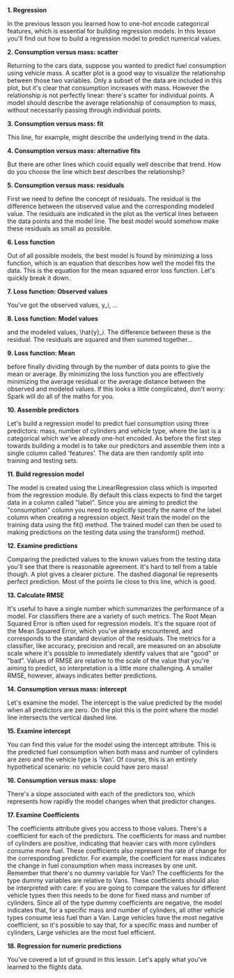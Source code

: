 **1. Regression**

In the previous lesson you learned how to one-hot encode categorical features, which is essential for building regression models. In this lesson you'll find out how to build a regression model to predict numerical values.

**2. Consumption versus mass: scatter**

Returning to the cars data, suppose you wanted to predict fuel consumption using vehicle mass. A scatter plot is a good way to visualize the relationship between those two variables. Only a subset of the data are included in this plot, but it's clear that consumption increases with mass. However the relationship is not perfectly linear: there's scatter for individual points. A model should describe the average relationship of consumption to mass, without necessarily passing through individual points.

**3. Consumption versus mass: fit**

This line, for example, might describe the underlying trend in the data.

**4. Consumption versus mass: alternative fits**

But there are other lines which could equally well describe that trend. How do you choose the line which best describes the relationship?

**5. Consumption versus mass: residuals**

First we need to define the concept of residuals. The residual is the difference between the observed value and the corresponding modeled value. The residuals are indicated in the plot as the vertical lines between the data points and the model line. The best model would somehow make these residuals as small as possible.

**6. Loss function**

Out of all possible models, the best model is found by minimizing a loss function, which is an equation that describes how well the model fits the data. This is the equation for the mean squared error loss function. Let's quickly break it down.

**7. Loss function: Observed values**

You've got the observed values, y_i, …

**8. Loss function: Model values**

and the modeled values, \hat{y}_i. The difference between these is the residual. The residuals are squared and then summed together…

**9. Loss function: Mean**

before finally dividing through by the number of data points to give the mean or average. By minimizing the loss function you are effectively minimizing the average residual or the average distance between the observed and modeled values. If this looks a little complicated, don't worry: Spark will do all of the maths for you.

**10. Assemble predictors**

Let's build a regression model to predict fuel consumption using three predictors: mass, number of cylinders and vehicle type, where the last is a categorical which we've already one-hot encoded. As before the first step towards building a model is to take our predictors and assemble them into a single column called 'features'. The data are then randomly split into training and testing sets.

**11. Build regression model**

The model is created using the LinearRegression class which is imported from the regression module. By default this class expects to find the target data in a column called "label". Since you are aiming to predict the "consumption" column you need to explicitly specify the name of the label column when creating a regression object. Next train the model on the training data using the fit() method. The trained model can then be used to making predictions on the testing data using the transform() method.

**12. Examine predictions**

Comparing the predicted values to the known values from the testing data you'll see that there is reasonable agreement. It's hard to tell from a table though. A plot gives a clearer picture. The dashed diagonal lie represents perfect prediction. Most of the points lie close to this line, which is good.

**13. Calculate RMSE**

It's useful to have a single number which summarizes the performance of a model. For classifiers there are a variety of such metrics. The Root Mean Squared Error is often used for regression models. It's the square root of the Mean Squared Error, which you've already encountered, and corresponds to the standard deviation of the residuals. The metrics for a classifier, like accuracy, precision and recall, are measured on an absolute scale where it's possible to immediately identify values that are "good" or "bad". Values of RMSE are relative to the scale of the value that you're aiming to predict, so interpretation is a little more challenging. A smaller RMSE, however, always indicates better predictions.

**14. Consumption versus mass: intercept**

Let's examine the model. The intercept is the value predicted by the model when all predictors are zero. On the plot this is the point where the model line intersects the vertical dashed line.

**15. Examine intercept**

You can find this value for the model using the intercept attribute. This is the predicted fuel consumption when both mass and number of cylinders are zero and the vehicle type is 'Van'. Of course, this is an entirely hypothetical scenario: no vehicle could have zero mass!

**16. Consumption versus mass: slope**

There's a slope associated with each of the predictors too, which represents how rapidly the model changes when that predictor changes.

**17. Examine Coefficients**

The coefficients attribute gives you access to those values. There's a coefficient for each of the predictors. The coefficients for mass and number of cylinders are positive, indicating that heavier cars with more cylinders consume more fuel. These coefficients also represent the rate of change for the corresponding predictor. For example, the coefficient for mass indicates the change in fuel consumption when mass increases by one unit. Remember that there's no dummy variable for Van? The coefficients for the type dummy variables are relative to Vans. These coefficients should also be interpreted with care: if you are going to compare the values for different vehicle types then this needs to be done for fixed mass and number of cylinders. Since all of the type dummy coefficients are negative, the model indicates that, for a specific mass and number of cylinders, all other vehicle types consume less fuel than a Van. Large vehicles have the most negative coefficient, so it's possible to say that, for a specific mass and number of cylinders, Large vehicles are the most fuel efficient.

**18. Regression for numeric predictions**

You've covered a lot of ground in this lesson. Let's apply what you've learned to the flights data.